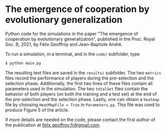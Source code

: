 # The emergence of cooperation by evolutionary generalization

Python code for the simulations in the paper "The emergence of cooperation by evolutionary generalization", published in the Proc. Royal Soc. B, 2021, by Félix Geoffroy and Jean-Baptiste André.

To run a simulation, in a terminal, and in the `code/` subfolder, type

```bash
$ python main.py
```

The resulting text files are saved in the `results/` subfolder. The two `metrics` files record the performance of players during the pre-selection and the selection phase. Additionally, the first two lines of these files contain all parameters used in the simulation. The two `totalSet` files contain the behavior of both players (on both the training and a test set) at the end of the pre-selection and the selection phase. Lastly, one can obtain a `heatmap` file by choosing `HeatMapFile = True` in `Parameters.py`. This file was used to produce Figure 5 of the article.

If more details are needed on the code, please contact the first author of the publication at felix.geoffroy.fr@gmail.com.
